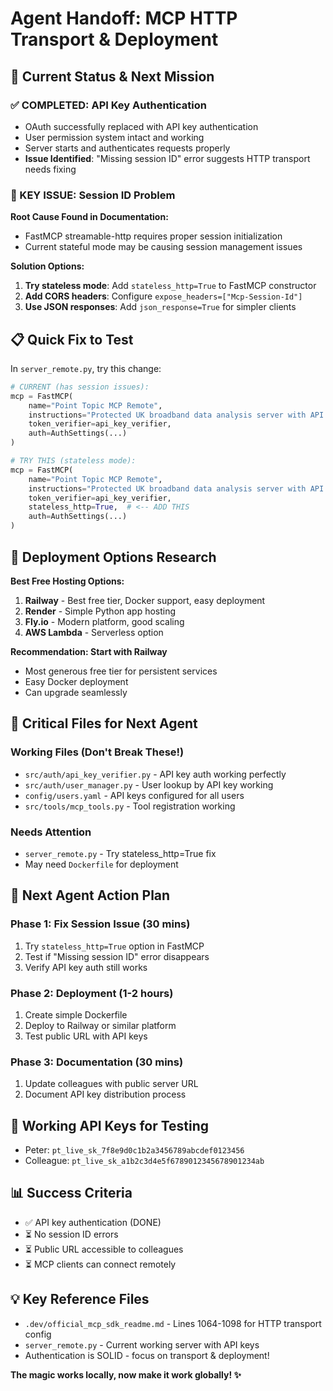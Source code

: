 # Agent Handoff: MCP HTTP Transport & Deployment

## 🎯 **Current Status & Next Mission**

### **✅ COMPLETED: API Key Authentication**

- OAuth successfully replaced with API key authentication
- User permission system intact and working
- Server starts and authenticates requests properly
- **Issue Identified**: "Missing session ID" error suggests HTTP transport needs fixing

### **🔧 KEY ISSUE: Session ID Problem**

**Root Cause Found in Documentation:**

- FastMCP streamable-http requires proper session initialization
- Current stateful mode may be causing session management issues

**Solution Options:**

1. **Try stateless mode**: Add `stateless_http=True` to FastMCP constructor
2. **Add CORS headers**: Configure `expose_headers=["Mcp-Session-Id"]`
3. **Use JSON responses**: Add `json_response=True` for simpler clients

## 📋 **Quick Fix to Test**

In `server_remote.py`, try this change:

```python
# CURRENT (has session issues):
mcp = FastMCP(
    name="Point Topic MCP Remote",
    instructions="Protected UK broadband data analysis server with API key authentication",
    token_verifier=api_key_verifier,
    auth=AuthSettings(...)
)

# TRY THIS (stateless mode):
mcp = FastMCP(
    name="Point Topic MCP Remote",
    instructions="Protected UK broadband data analysis server with API key authentication",
    token_verifier=api_key_verifier,
    stateless_http=True,  # <-- ADD THIS
    auth=AuthSettings(...)
)
```

## 🚀 **Deployment Options Research**

**Best Free Hosting Options:**

1. **Railway** - Best free tier, Docker support, easy deployment
2. **Render** - Simple Python app hosting
3. **Fly.io** - Modern platform, good scaling
4. **AWS Lambda** - Serverless option

**Recommendation: Start with Railway**

- Most generous free tier for persistent services
- Easy Docker deployment
- Can upgrade seamlessly

## 📂 **Critical Files for Next Agent**

### **Working Files (Don't Break These!)**

- `src/auth/api_key_verifier.py` - API key auth working perfectly
- `src/auth/user_manager.py` - User lookup by API key working
- `config/users.yaml` - API keys configured for all users
- `src/tools/mcp_tools.py` - Tool registration working

### **Needs Attention**

- `server_remote.py` - Try stateless_http=True fix
- May need `Dockerfile` for deployment

## 🎯 **Next Agent Action Plan**

### **Phase 1: Fix Session Issue (30 mins)**

1. Try `stateless_http=True` option in FastMCP
2. Test if "Missing session ID" error disappears
3. Verify API key auth still works

### **Phase 2: Deployment (1-2 hours)**

1. Create simple Dockerfile
2. Deploy to Railway or similar platform
3. Test public URL with API keys

### **Phase 3: Documentation (30 mins)**

1. Update colleagues with public server URL
2. Document API key distribution process

## 🔑 **Working API Keys for Testing**

- Peter: `pt_live_sk_7f8e9d0c1b2a3456789abcdef0123456`
- Colleague: `pt_live_sk_a1b2c3d4e5f6789012345678901234ab`

## 📊 **Success Criteria**

- ✅ API key authentication (DONE)
- ⏳ No session ID errors
- ⏳ Public URL accessible to colleagues
- ⏳ MCP clients can connect remotely

## 💡 **Key Reference Files**

- `.dev/official_mcp_sdk_readme.md` - Lines 1064-1098 for HTTP transport config
- `server_remote.py` - Current working server with API keys
- Authentication is SOLID - focus on transport & deployment!

**The magic works locally, now make it work globally! ✨**

